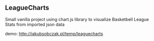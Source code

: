 ## LeagueCharts

Small vanilla project using chart.js library to visualize Basketbell League Stats from imported json data

demo: http://jakubsobczak.pl/temp/leaguecharts
